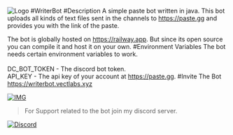 ![Logo](https://i.imgur.com/C4Ef8fT.png)
#WriterBot
#Description
A simple paste bot written in java.
This bot uploads all kinds of text files sent in the channels to https://paste.gg and provides you with the link of the paste.

The bot is globally hosted on https://railway.app. But since its open source you can compile it and host it on your own.
#Environment Variables
The bot needs certain environment variables to work.\
\
DC_BOT_TOKEN - The discord bot token.\
API_KEY - The api key of your account at https://paste.gg.
#Invite The Bot https://writerbot.vectlabs.xyz

[![IMG](https://i.imgur.com/iQmbKEe.png)](https://writerbot.vectlabs.xyz)

>For Support related to the bot join my discord server.

[![Discord](https://discord.com/api/guilds/928525879087362050/widget.png?style=banner4)](https://discord.vectlabs.xyz)


